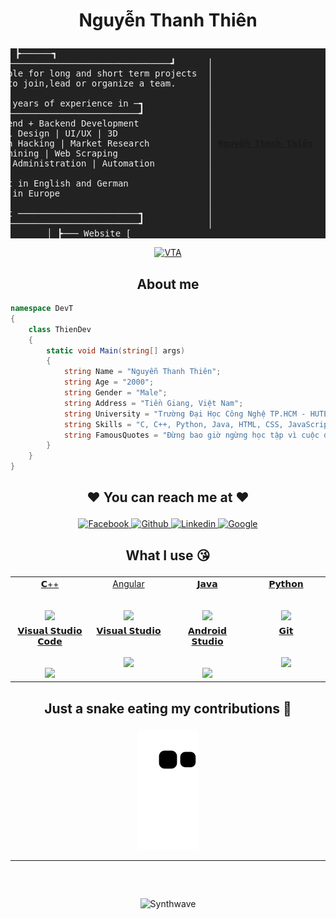 # <p align="center">Nguyễn Thanh Thiên</p>

<pre style="background-color: #222; color: #eee;display: flex; justify-content: center;align-items: center;">
<center style="display: flex; justify-content: center;align-items: center;">
						<span>
						<span style="color: #4FED4F;">[PRIM4T@outreach <span style="color: #eee;">email</span>]$</span> send mail                
						Generating mail...                                
						          ┏┓     ┏───┓           ┏────┳───┓       
					 ████████┛███████┏██┗████████─███████┗█████████  
					                 ┗┛ ┏──┛                          
					   ██████┓ ██████ ┏██ ██    ██ ██   ██┓████████   
					   ██   ██┓██   ██│██┓███  ███ ██   ██│  ┏██      
 					   ██████ ┗██████─┛██│████████ ███████┗┳─┫██      
					   ██      ██   ██ ██┗██ ██ ██─┛    ██ │ ┗██      
					   ██      ██   ██ ██ ██    ██      ██─┛  ██      
					                   ┏┛                             
					  ████████─███████─██─████████─███████ █████████  
					                 ┗─┫  ┏┛ ┏─┛         ┗──┛         
					   █▀▀ █▀█ █▀▄ █▀▀ ┗─▄█▄─┛█▀▄ █▀▀ █▀ █─█▀▀ █▄ █   
					   █▄▄ █▄█─█▄▀ ██▄    █  ┏█▄▀ ██▄ ▄█ █ █▄█─█ ▀█   </span>
					    ┗───┛  ┗─┳─┳┛     │  │     ┗──╋──┛            
					             ┗─┻─────┓│┏─┻────────┛               
  					        ┏────────────┻┻┻─────────────────┓        
					 ┏──────┫ <b>Looking for devoted partners?</b>  ┣──────┓ 
					 │      ┗────────────────────────────────┛      │ 
					 ┣┳ Available for long and short term projects  │ 
					 │┗ Ready to join,lead or organize a team.      │ 
					 │                                              │ 
					 ┣─ Over 7 years of experience in ─┓            │ 
					 │ ┏───────────────────────────────┛            │ 
					 │ ┣ Frontend + Backend Development             │ 
					 │ ┣ Visual Design | UI/UX | 3D                 │ 
					 │ ┣ Growth Hacking | Market Research           │ 
					 │ ┣ Data mining | Web Scraping                 │ 
					 │ ┣ Linux Administration | Automation          │ 
					 │ │                                            │ 
					 │ ┣ fluent in English and German               │ 
					 │ ┗ based in Europe                            │ 
					 │                                              │ 
					 ┣─ Contact ───────────────────────┓            │ 
					 │ ┏───────────────────────────────┛            │ 
					 │ ┣─── Website [<b><a href="#">Nguyễn Thanh Thiên</a></b>]                │ 
					 │ ┣────── Mail [<b><a href="nguyenthanhthien@astems.co.kr">nguyenthanhthien@astems.co.kr</a></b>]             │ 
					 │ ┗──── Book a [<b><a href="https://github.com/astemsThien/astemsThien">DevThien</a></b>]                       │ 
					 ┗───┓                                          │ 
 					    │  ┏────────────────────────────────┓  ┏───┛ 
 					    ┗──┫ █████████████████████████▓▒░░░ ┣──┛     
					        ┗────────────────────────────────┛        
					Sending...                                        
					Mail delivered ✔                                  
					<span style="color: #4FED4F;">[PRIM4T@outreach <span style="color: #eee;">email</span>]$</span> <span class="blinking-cursor">█</span>                        
                                                  
						</center>
						</pre>


<p align="center">
	<a href="https://github.com/astemsThien">
	<img src="https://i.imgur.com/uZE7aqy.png" width = "200" alt="VTA">
	</a>
</p>

<h2 align="center">About me</h2>

```C#
namespace DevT
{
    class ThienDev
    {
        static void Main(string[] args)
        {
            string Name = "Nguyễn Thanh Thiên";
            string Age = "2000";
            string Gender = "Male";
            string Address = "Tiền Giang, Việt Nam";
            string University = "Trường Đại Học Công Nghệ TP.HCM - HUTECH";
            string Skills = "C, C++, Python, Java, HTML, CSS, JavaScript, PHP, ReactJS, MYSQL, Angular, Svelte";
            string FamousQuotes = "Đừng bao giờ ngừng học tập vì cuộc đời không bao giờ ngừng dạy.";
        }
    }
}
```

## <p align="center">❤️ You can reach me at ❤️</p>

<p align="center">
  <a href="https://www.facebook.com/NguyenThanhThien.Dev">
    <img src="https://www.vectorlogo.zone/logos/facebook/facebook-official.svg" alt="Facebook" height="30" width="30">
  </a>
	
  <a href="https://github.com/astemsThien">
    <img src="https://www.vectorlogo.zone/logos/github/github-tile.svg" alt="Github" height="30" width="30">
  </a>
	
  <a href="https://www.linkedin.com/in/thanh-thi%C3%AAn-nguy%E1%BB%85n-911812266/">
    <img src="https://www.vectorlogo.zone/logos/linkedin/linkedin-icon.svg" alt="Linkedin" height="30" width="30">
  </a>
  
  <a href="mailto:nguyenthanhthien.dev.1602@gmail.com">
    <img src="https://www.vectorlogo.zone/logos/google/google-icon.svg" alt="Google" height="30" width="30">
  </a>
</p>

## <p align="center">What I use 😘</p>

<table align="center">
  <tbody>
    <tr valign="top">
      <td width="20%" align="center">
	<a href="https://devdocs.io/cpp/">
		<span>𝗖++</span><br><br><br>
		<img height="64px" src="https://cdn.worldvectorlogo.com/logos/c.svg">
	 </a>
      </td>
      <td width="20%" align="center">
	 <a href="https://angular.io/docs">
		<span>Angular</span><br><br><br>
		<img height="64px" src="https://w7.pngwing.com/pngs/1014/365/png-transparent-angular-js-full-logo-tech-companies.png">
	 </a>
      </td>
      <td width="20%" align="center">
	<a href="https://docs.oracle.com/java/">
		<span>𝗝𝗮𝘃𝗮</span><br><br><br>
		<img height="64px" src="https://cdn.svgporn.com/logos/java.svg">
	 </a>
      </td>
      <td width="20%" align="center">
	      <a href="https://docs.python.org/3/">
        <span>𝗣𝘆𝘁𝗵𝗼𝗻</span><br><br><br>
        <img height="64px" src="https://cdn.svgporn.com/logos/python.svg">
	      </a>
      </td>
    </tr>
    <tr valign="top">
	<td width="20%" align="center">
		<a href="https://code.visualstudio.com/docs">
        <span>𝗩𝗶𝘀𝘂𝗮𝗹 𝗦𝘁𝘂𝗱𝗶𝗼 𝗖𝗼𝗱𝗲</span><br><br><br>
        <img height="64px" src="https://cdn.worldvectorlogo.com/logos/visual-studio-code-1.svg">
		</a>
      </td>
	<td width="20%" align="center">
		<a href="https://docs.microsoft.com/visualstudio/ide/?view=vs-2019">
        <span>𝗩𝗶𝘀𝘂𝗮𝗹 𝗦𝘁𝘂𝗱𝗶𝗼</span><br><br><br>
        <img height="64px" src="https://cdn.worldvectorlogo.com/logos/visual-studio-2013.svg">
		</a>
      </td>
      <td width="20%" align="center">
	      <a href="https://developer.android.com/docs">
        <span>𝗔𝗻𝗱𝗿𝗼𝗶𝗱 𝗦𝘁𝘂𝗱𝗶𝗼</span><br><br><br>
        <img height="64px" src="https://cdn.worldvectorlogo.com/logos/android-logomark.svg">
	      </a>
      </td>
      <td width="20%" align="center">
	      <a href="https://git-scm.com/doc">
        <span>𝗚𝗶𝘁</span><br><br><br>
        <img height="64px" src="https://cdn.svgporn.com/logos/git-icon.svg">
	      </a>
      </td>
    </tr>
  </tbody>
</table>




## <p align="center">Just a snake eating my contributions 🐍</p>

<p align='center'>
<img src="https://github.com/ngoctienTNT/ngoctienTNT/blob/output/github-contribution-grid-snake.svg">
</p>

<hr>
<br>

##

<p align="center"><img src="https://thumbs.gfycat.com/GoodnaturedFondGaur-size_restricted.gif" alt="Synthwave" height="300" width="500"></p>






